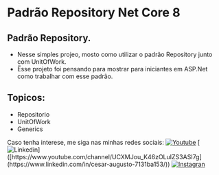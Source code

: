 # Padrão Repository Net Core 8
## Padrão Repository.

- Nesse simples projeo, mosto como utilizar o padrão Repository junto com UnitOfWork.
- Ësse projeto foi pensando para mostrar para iniciantes em ASP.Net como trabalhar com esse padrão.

## Topicos:
- Repositorio
- UnitOfWork
- Generics

Caso tenha interese, me siga nas minhas redes sociais: [![Youtube](https://img.shields.io/badge/YouTube-FF0000?style=for-the-badge&logo=youtube&logoColor=white)](https://www.youtube.com/channel/UCXMJou_K46zOLuIZS3ASI7g)
[![Linkedin](https://img.shields.io/badge/LinkedIn-0077B5?style=for-the-badge&logo=linkedin&logoColor=white](https://img.shields.io/badge/LinkedIn-0077B5?style=for-the-badge&logo=linkedin&logoColor=white))]([https://www.youtube.com/channel/UCXMJou_K46zOLuIZS3ASI7g](https://www.linkedin.com/in/cesar-augusto-7131ba153/))
[![Instagran](https://img.shields.io/badge/Instagram-E4405F?style=for-the-badge&logo=instagram&logoColor=white)](https://www.instagram.com/cags_uc/)
